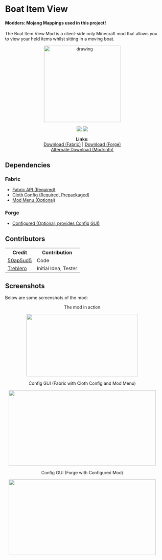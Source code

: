 # Boat Item View
#### Modders: Mojang Mappings used in this project!
The Boat Item View Mod is a client-side only Minecraft mod that allows you to view your held items whilst sitting in a moving boat.

<div style="text-align:center;">
<p align="center">
<a href="https://www.curseforge.com/minecraft/mc-mods/boat-item-view/files">
<img src="https://i.imgur.com/WEpq69d.png" alt="drawing" width="250" height="250"/>
</a>
</p>
</div>
<p align="center">
  <img src="http://cf.way2muchnoise.eu/versions/boat-item-view.svg">
  <img src="http://cf.way2muchnoise.eu/boat-item-view-forge.svg"> <br>
</p>
<p align="center">
  <b>Links:</b>
  <br>
  <a href="https://www.curseforge.com/minecraft/mc-mods/boat-item-view">Download (Fabric)</a> |
  <a href="https://www.curseforge.com/minecraft/mc-mods/boat-item-view-forge">Download (Forge)</a>
  <br>
  <a href="https://modrinth.com/mod/boat-item-view">Alternate Download (Modrinth)</a>  
</p>

## Dependencies
### Fabric
- <a href="https://www.curseforge.com/minecraft/mc-mods/fabric-api">Fabric API (Required)</a>
- <a href="https://www.curseforge.com/minecraft/mc-mods/cloth-config">Cloth Config (Required, Prepackaged)</a>
- <a href="https://www.curseforge.com/minecraft/mc-mods/modmenu">Mod Menu (Optional)</a>

### Forge
- <a href="https://www.curseforge.com/minecraft/mc-mods/configured">Configured (Optional, provides Config GUI)</a>

## Contributors
<table style="width:50%">
  <tr>
    <th>Credit</th>
    <th>Contribution</th>
  </tr>
  <tr>
    <td><a href="https://twitter.com/50ap5ud5">50ap5ud5</a></td>
    <td>Code</td>
  </tr>
  <tr>
    <td><a href="http://twitch.tv/treblero">Treblero</a></td>
    <td>Initial Idea, Tester</td>
  </tr>
</table>

## Screenshots
Below are some screenshots of the mod:

<div style="text-align:center;">
The mod in action
<p style="text-align:center;">
<img src="https://i.imgur.com/6s5Kpa6.gif" width="364" height="204">
</p>

Config GUI (Fabric with Cloth Config and Mod Menu)
<p style="text-align:center;">
<img src="https://i.imgur.com/2Mii7r4.png" width="480" height="247">
</p>

Config GUI (Forge with Configured Mod)
<p style="text-align:center;">
<img src="https://i.imgur.com/CqYf7ZY.png" width="480" height="247">
</p>
</div>